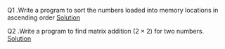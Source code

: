 Q1 .Write a program to sort the numbers loaded into memory locations in ascending order
[Solution](q1.asm)

Q2 .Write a program to find matrix addition (2 × 2) for two numbers.
[Solution](q2.asm)
